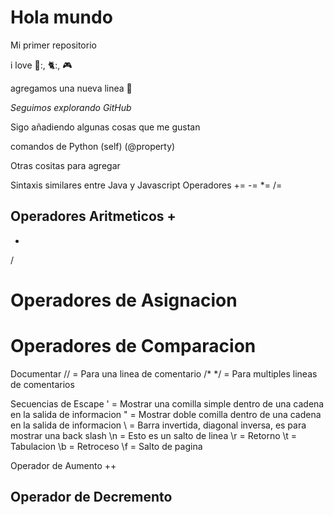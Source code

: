 # Hola mundo

Mi primer repositorio

i love 🎵:, 🐈:, 🎮


agregamos una nueva linea 🚩


*Seguimos explorando GitHub*


Sigo añadiendo algunas cosas que me gustan

comandos de Python (self) (@property)

Otras cositas para agregar

Sintaxis similares entre Java y Javascript
Operadores
+=
-=
*=
/=

Operadores Aritmeticos
+
-
*
/

Operadores de Asignacion
=

Operadores de Comparacion
==

Documentar
// = Para una linea de comentario
/* */ = Para multiples lineas de comentarios

Secuencias de Escape
\' = Mostrar una comilla simple dentro de una cadena en la salida de informacion
\" = Mostrar doble comilla dentro de una cadena en la salida de informacion
\\ = Barra invertida, diagonal inversa, es para mostrar una back slash
\n = Esto es un salto de linea
\r = Retorno
\t = Tabulacion
\b = Retroceso
\f = Salto de pagina

Operador de Aumento
++

Operador de Decremento
--

